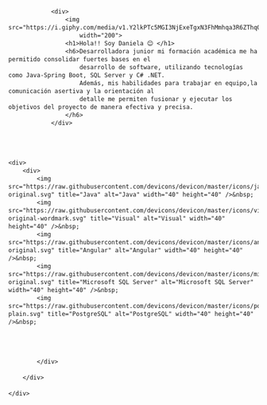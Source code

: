 
                <div>
                    <img src="https://i.giphy.com/media/v1.Y2lkPTc5MGI3NjExeTgxN3FhMmhqa3R6ZThqOG9tdHU5a2V3dnFnbXdmcjUyNXgyNm56cCZlcD12MV9pbnRlcm5hbF9naWZfYnlfaWQmY3Q9Zw/HEURGne9Vj856oivkD/giphy.gif"
                        width="200">
                    <h1>Hola!! Soy Daniela 😊 </h1>
                    <h6>Desarrolladora junior mi formación académica me ha permitido consolidar fuertes bases en el
                        desarrollo de software, utilizando tecnologías como Java-Spring Boot, SQL Server y C# .NET.
                        Además, mis habilidades para trabajar en equipo,la comunicación asertiva y la orientación al
                        detalle me permiten fusionar y ejecutar los objetivos del proyecto de manera efectiva y precisa.
                    </h6>
                </div>
     



    <div>
        <div>
            <img src="https://raw.githubusercontent.com/devicons/devicon/master/icons/java/java-original.svg" title="Java" alt="Java" width="40" height="40" />&nbsp;
            <img src="https://raw.githubusercontent.com/devicons/devicon/master/icons/visualstudio/visualstudio-original-wordmark.svg" title="Visual" alt="Visual" width="40" height="40" />&nbsp;
            <img src="https://raw.githubusercontent.com/devicons/devicon/master/icons/angular/angular-original.svg" title="Angular" alt="Angular" width="40" height="40" />&nbsp;
            <img src="https://raw.githubusercontent.com/devicons/devicon/master/icons/microsoftsqlserver/microsoftsqlserver-original.svg" title="Microsoft SQL Server" alt="Microsoft SQL Server" width="40" height="40" />&nbsp;
            <img src="https://raw.githubusercontent.com/devicons/devicon/master/icons/postgresql/postgresql-plain.svg" title="PostgreSQL" alt="PostgreSQL" width="40" height="40" />&nbsp;
       
            
            
            
            </div>
  
        </div>
        
    </div>
